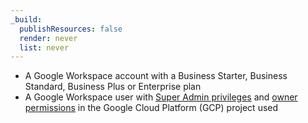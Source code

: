 ```yaml
---
_build:
  publishResources: false
  render: never
  list: never
---
```


- A Google Workspace account with a Business Starter, Business Standard, Business Plus or Enterprise plan
- A Google Workspace user with [Super Admin privileges](https://support.google.com/a/answer/2405986) and [owner permissions](https://cloud.google.com/iam/docs/understanding-roles) in the Google Cloud Platform (GCP) project used
